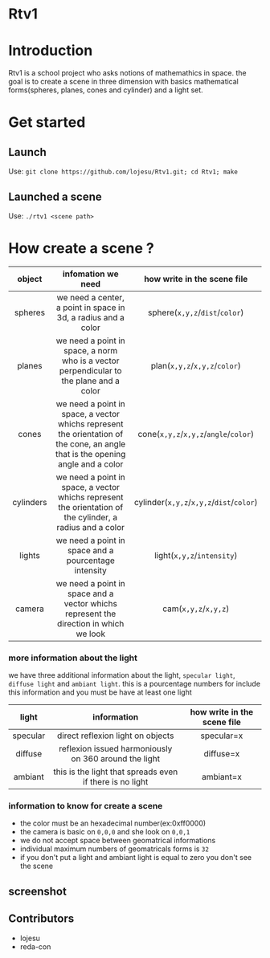 # Rtv1
# Introduction
Rtv1 is a school project who asks notions of mathemathics in space. the goal is to create a scene in three dimension with basics mathematical forms(spheres, planes, cones and cylinder) and a light set.
# Get started
## Launch
Use:
```git clone https://github.com/lojesu/Rtv1.git; cd Rtv1; make```
## Launched a scene
Use:
```./rtv1 <scene path>```
# How create a scene ?

|object|infomation we need|how write in the scene file|
|:-:|:-:|:-:|
|spheres|we need a center, a point in space in 3d, a radius and a color|sphere(```x,y,z```/```dist```/```color```)|
|planes|we need a point in space, a norm who is a vector perpendicular to the plane and a color|plan(```x,y,z```/```x,y,z```/```color```)|
|cones|we need a point in space, a vector whichs represent the orientation of the cone, an angle that is the opening angle and a color|cone(```x,y,z```/```x,y,z```/```angle```/```color```)|
|cylinders|we need a point in space, a vector whichs represent the orientation of the cylinder, a radius and a color|cylinder(```x,y,z```/```x,y,z```/```dist```/```color```)|
|lights|we need a point in space and a pourcentage intensity|light(```x,y,z```/```intensity```)|
|camera|we need a point in space and a vector whichs represent the direction in which we look|cam(```x,y,z```/```x,y,z```)|

### more information about the light
we have three additional information about the light, ```specular light```, ```diffuse light``` and ```ambiant light```.
this is a pourcentage numbers for include this information and you must be have at least one light

|light|information|how write in the scene file|
|:-:|:-:|:-:|
|specular|direct reflexion light on objects|specular=x|
|diffuse|reflexion issued harmoniously on 360 around the light|diffuse=x|
|ambiant|this is the light that spreads even if there is no light|ambiant=x|

### information to know for create a scene
- the color must be an hexadecimal number(ex:0xff0000)
- the camera is basic on ```0,0,0``` and she look on ```0,0,1```
- we do not accept space between geomatrical informations
- individual maximum numbers of geomatricals forms is ```32```
- if you don't put a light and ambiant light is equal to zero you don't see the scene

## screenshot


## Contributors
- lojesu
- reda-con
